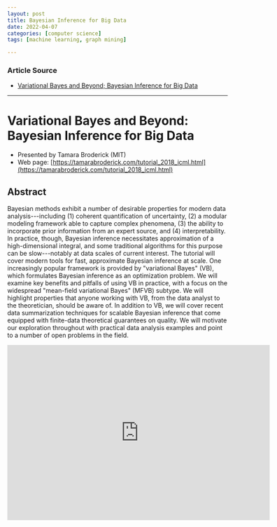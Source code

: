 ```yaml
---
layout: post
title: Bayesian Inference for Big Data
date: 2022-04-07
categories: [computer science]
tags: [machine learning, graph mining]

---
```


### Article Source

* [Variational Bayes and Beyond; Bayesian Inference for Big Data](https://www.youtube.com/watch?v=Moo4-KR5qNg)


---

# Variational Bayes and Beyond: Bayesian Inference for Big Data

* Presented by Tamara Broderick (MIT)
* Web page: [https://tamarabroderick.com/tutorial_2018_icml.html](https://tamarabroderick.com/tutorial_2018_icml.html)

## Abstract

Bayesian methods exhibit a number of desirable properties for modern data analysis---including (1) coherent quantification of uncertainty, (2) a modular modeling framework able to capture complex phenomena, (3) the ability to incorporate prior information from an expert source, and (4) interpretability. In practice, though, Bayesian inference necessitates approximation of a high-dimensional integral, and some traditional algorithms for this purpose can be slow---notably at data scales of current interest. The tutorial will cover modern tools for fast, approximate Bayesian inference at scale. One increasingly popular framework is provided by "variational Bayes" (VB), which formulates Bayesian inference as an optimization problem. We will examine key benefits and pitfalls of using VB in practice, with a focus on the widespread "mean-field variational Bayes" (MFVB) subtype. We will highlight properties that anyone working with VB, from the data analyst to the theoretician, should be aware of. In addition to VB, we will cover recent data summarization techniques for scalable Bayesian inference that come equipped with finite-data theoretical guarantees on quality. We will motivate our exploration throughout with practical data analysis examples and point to a number of open problems in the field.


<iframe width="600" height="400" src="https://www.youtube.com/embed/Moo4-KR5qNg" title="YouTube video player" frameborder="0" allow="accelerometer; autoplay; clipboard-write; encrypted-media; gyroscope; picture-in-picture" allowfullscreen></iframe>
